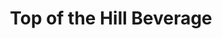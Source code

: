 ---
title: "Top of the Hill Beverage"
url: /chester-springs/top-of-the-hill-beverage/
shop: beverages
---